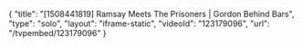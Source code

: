 {
    "title": "[1508441819] Ramsay Meets The Prisoners | Gordon Behind Bars",
    "type": "solo",
    "layout": "iframe-static",
    "videoId": "123179096",
    "url": "\/tvpembed\/123179096"
}